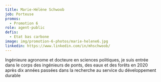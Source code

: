 ```yaml
---
title: Marie-Hélène Schwoob
job: Porteuse
promos:
  - Promotion 6
role: agent-public
defis:
  - Etat bas carbone
image: img/promotion-6-photos/marie-helene6.jpg
linkedin: https://www.linkedin.com/in/mhschwoob/
---
```


Ingénieure agronome et docteure en sciences politiques, je suis entrée dans le corps des ingénieurs de ponts, des eaux et des forêts en 2020 après dix années passées dans la recherche au service du développement durable
